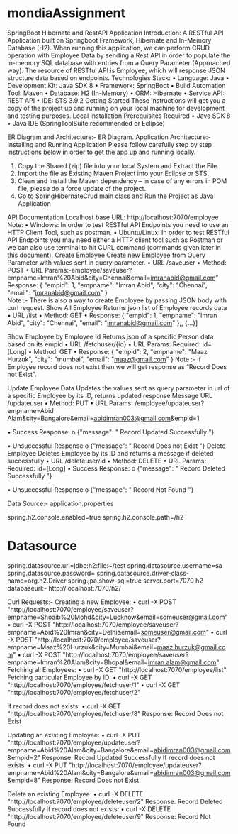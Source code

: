 # mondiaAssignment

SpringBoot Hibernate and RestAPI Application
Introduction: 
A RESTful API Application built on Springboot Framework, Hibernate and In-Memory Database (H2). When running this application, we can perform CRUD operation with Employee Data by sending a Rest API in order to populate the in-memory SQL database with entries from a Query Parameter (Approached way). The resource of RESTful API is Employee, which will response JSON structure data based on endpoints.
Technologies Stack:
•	Language: Java
•	Development Kit: Java SDK 8
•	Framework: SpringBoot
•	Build Automation Tool: Maven
•	Database: H2 (In-Memory)
•	ORM: Hibernate
•	Service API: REST API
•	IDE: STS 3.9.2
Getting Started
These instructions will get you a copy of the project up and running on your local machine for development and testing purposes.
Local Installation
Prerequisites
Required
•	Java SDK 8
•	Java IDE (SpringToolSuite recommended or Eclipse)


ER Diagram and Architecture:-
ER Diagram. 
Application Architecture:- 
Installing and Running Application
Please follow carefully step by step instructions below in order to get the app up and running locally.
1.	Copy the Shared (zip) file into your local System and Extract the File.
2.	Import the file as Existing Maven Project into your Eclipse or STS.
3.	Clean and Install the Maven dependency – in case of any errors in POM file, please do a force update of the project.
4.	Go to SpringHibernateCrud main class and Run the Project as Java Application

API Documentation
Localhost base URL: http://localhost:7070/employee
Note: 
•	Windows: In order to test RESTful API Endpoints you need to use an HTTP Client Tool, such as postman.
•	Ubuntu/Linux: In order to test RESTful API Endpoints you may need either a HTTP client tool such as Postman or we can also use terminal to hit CURL command (commands given later in this document).
Create Employee
Create new Employee from Query Parameter with values sent in query parameter.
•	URL
  /saveuser
•	Method:
  POST
•	URL Params:-employee/saveuser?empname=Imran%20Abid&city=Chennai&email=imranabid@gmail.com”
Response:
{
    "empid": 1,
    "empname": "Imran Abid",
    "city": "Chennai",
    "email": "imranabid@gmail.com"
}  
Note :- There is also a way to create Employee by passing JSON body with curl request.
Show All Employee
Returns json list of Employee records data
•	URL
/list
•	Method:
GET
•	Response:
{
        "empid": 1,
        "empname": "Imran Abid",
        "city": "Chennai",
        "email": "imranabid@gmail.com"
      },, {...}]

Show Employee by Employee Id
Returns json of a specific Person data based on its empid
•	URL
/fetchuser/{id}
•	URL Params:
Required:
     id=[Long]
•	Method:
GET
•	Response:
 {
    "empid": 2,
    "empname": "Maaz Hurzuk",
    "city": "mumbai",
    "email": "maaz@gmail.com"
}
Note :- if Employee record does not exist then we will get response as “Record Does not Exist”.

Update Employee Data
Updates the values sent as query parameter in url of a specific Employee by its ID, returns updated response Message
URL
/updateuser
•	Method:
     PUT
•	URL Params:
/employee/updateuser?empname=Abid Alam&city=Bangalore&email=abidimran003@gmail.com&empid=1

•	Success Response:
o	{"message": " Record Updated Successfully "}

•	Unsuccessful Response
o	{"message": " Record Does not Exist "}
Delete Employee
Deletes Employee by its ID and returns a message if deleted successfully
•	URL
/deleteuser/id
•	Method:
DELETE
•	URL Params:
Required:
id=[Long]
•	Success Response:
o	{"message": " Record Deleted Successfully "}

•	Unsuccessful Response
o	{"message": " Record Not Found "}
 

Data Source:- 
application.properties

spring.h2.console.enabled=true
spring.h2.console.path=/h2


# Datasource
spring.datasource.url=jdbc:h2:file:~/test
spring.datasource.username=sa
spring.datasource.password=
spring.datasource.driver-class-name=org.h2.Driver
spring.jpa.show-sql=true
server.port=7070
h2 databaseurl:- http://localhost:7070/h2/










Curl Requests:- 
Creating a new Employee:
•	curl -X POST "http://localhost:7070/employee/saveuser?empname=Shoaib%20Mohd&city=Lucknow&email=someuser@gmail.com"
•	curl -X POST "http://localhost:7070/employee/saveuser?empname=Abid%20Imran&city=Delhi&email=someuser@gmail.com"
•	curl -X POST "http://localhost:7070/employee/saveuser?empname=Maaz%20Hurzuk&city=Mumbai&email=maaz.hurzuk@gmail.com"
•	curl -X POST "http://localhost:7070/employee/saveuser?empname=Imran%20Alam&city=Bhopal&email=imran.alam@gmail.com"
Fetching all Employees:
•	curl -X GET "http://localhost:7070/employee/list"
Fetching particular Employee by ID:
•	curl -X GET "http://localhost:7070/employee/fetchuser/1"
•	curl -X GET "http://localhost:7070/employee/fetchuser/2"

If record does not exists:
•	curl -X GET "http://localhost:7070/employee/fetchuser/8"
            Response: Record Does not Exist



Updating an existing Employee:
•	curl -X PUT "http://localhost:7070/employee/updateuser?empname=Abid%20Alam&city=Bangalore&email=abidimran003@gmail.com&empid=2"
Response: Record Updated Successfully
If record does not exists:
•	curl -X PUT "http://localhost:7070/employee/updateuser?empname=Abid%20Alam&city=Bangalore&email=abidimran003@gmail.com&empid=8"
Response:  Record Does not Exist

Delete an existing Employee:
•	curl -X DELETE  "http://localhost:7070/employee/deleteuser/2"
Response: Record Deleted Successfully
If record does not exists:
•	curl -X DELETE  "http://localhost:7070/employee/deleteuser/9"
Response: Record Not Found



